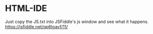 # HTML-IDE
Just copy the JS.txt into JSFiddle's js window and see what it happens.
https://jsfiddle.net/qp6toavf/11/
